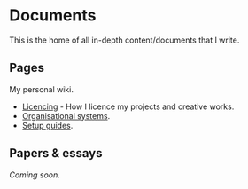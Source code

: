 <title>Docs</title>

# Documents

This is the home of all in-depth content/documents that I write.

## Pages

My personal wiki.

- [Licencing](licencing) - How I licence my projects and creative works.
- [Organisational systems](organisation).
- [Setup guides](setup).

## Papers & essays

_Coming soon._
